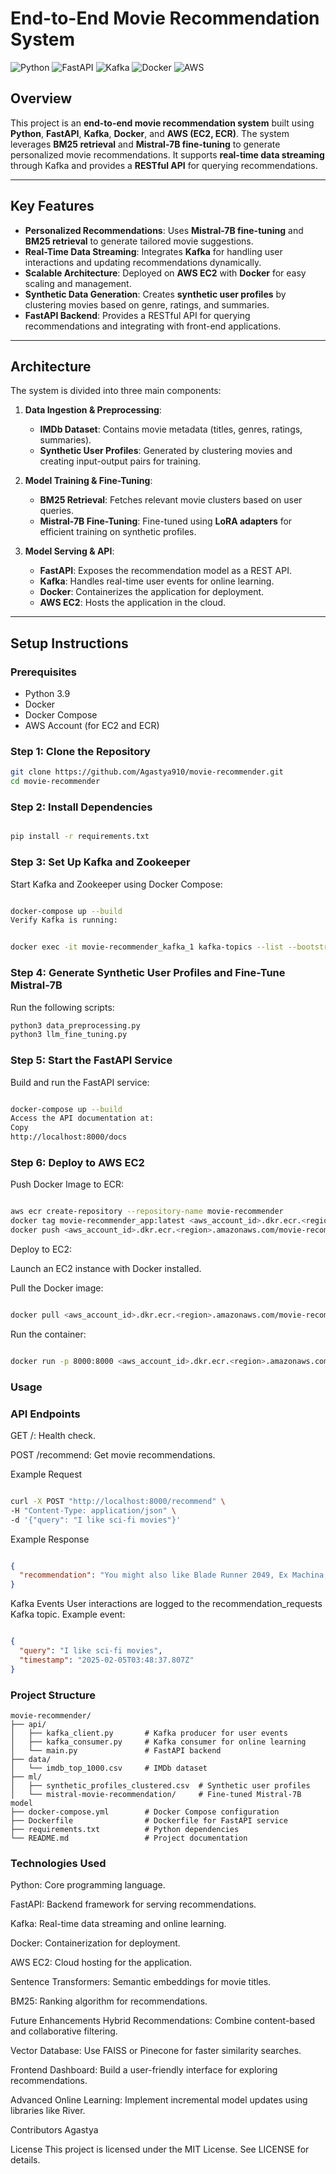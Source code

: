 # End-to-End Movie Recommendation System

![Python](https://img.shields.io/badge/Python-3.9-blue)
![FastAPI](https://img.shields.io/badge/FastAPI-0.85.0-green)
![Kafka](https://img.shields.io/badge/Kafka-3.2.0-orange)
![Docker](https://img.shields.io/badge/Docker-20.10.12-blue)
![AWS](https://img.shields.io/badge/AWS-EC2%2C%20ECR-yellow)

## Overview

This project is an **end-to-end movie recommendation system** built using **Python**, **FastAPI**, **Kafka**, **Docker**, and **AWS (EC2, ECR)**. The system leverages **BM25 retrieval** and **Mistral-7B fine-tuning** to generate personalized movie recommendations. It supports **real-time data streaming** through Kafka and provides a **RESTful API** for querying recommendations.

---

## Key Features

- **Personalized Recommendations**: Uses **Mistral-7B fine-tuning** and **BM25 retrieval** to generate tailored movie suggestions.
- **Real-Time Data Streaming**: Integrates **Kafka** for handling user interactions and updating recommendations dynamically.
- **Scalable Architecture**: Deployed on **AWS EC2** with **Docker** for easy scaling and management.
- **Synthetic Data Generation**: Creates **synthetic user profiles** by clustering movies based on genre, ratings, and summaries.
- **FastAPI Backend**: Provides a RESTful API for querying recommendations and integrating with front-end applications.

---

## Architecture

The system is divided into three main components:

1. **Data Ingestion & Preprocessing**:
   - **IMDb Dataset**: Contains movie metadata (titles, genres, ratings, summaries).
   - **Synthetic User Profiles**: Generated by clustering movies and creating input-output pairs for training.

2. **Model Training & Fine-Tuning**:
   - **BM25 Retrieval**: Fetches relevant movie clusters based on user queries.
   - **Mistral-7B Fine-Tuning**: Fine-tuned using **LoRA adapters** for efficient training on synthetic profiles.

3. **Model Serving & API**:
   - **FastAPI**: Exposes the recommendation model as a REST API.
   - **Kafka**: Handles real-time user events for online learning.
   - **Docker**: Containerizes the application for deployment.
   - **AWS EC2**: Hosts the application in the cloud.

---

## Setup Instructions

### Prerequisites

- Python 3.9
- Docker
- Docker Compose
- AWS Account (for EC2 and ECR)

### Step 1: Clone the Repository

```bash
git clone https://github.com/Agastya910/movie-recommender.git
cd movie-recommender
```

### Step 2: Install Dependencies
```bash

pip install -r requirements.txt
```

### Step 3: Set Up Kafka and Zookeeper
Start Kafka and Zookeeper using Docker Compose:

```bash

docker-compose up --build
Verify Kafka is running:
```
```bash

docker exec -it movie-recommender_kafka_1 kafka-topics --list --bootstrap-server localhost:9092
```

### Step 4: Generate Synthetic User Profiles and Fine-Tune Mistral-7B
Run the following scripts:
```bash
python3 data_preprocessing.py
python3 llm_fine_tuning.py
```

### Step 5: Start the FastAPI Service
Build and run the FastAPI service:

```bash

docker-compose up --build
Access the API documentation at:
Copy
http://localhost:8000/docs
```

### Step 6: Deploy to AWS EC2
Push Docker Image to ECR:

```bash

aws ecr create-repository --repository-name movie-recommender
docker tag movie-recommender_app:latest <aws_account_id>.dkr.ecr.<region>.amazonaws.com/movie-recommender:latest
docker push <aws_account_id>.dkr.ecr.<region>.amazonaws.com/movie-recommender:latest
```
Deploy to EC2:

Launch an EC2 instance with Docker installed.

Pull the Docker image:

```bash

docker pull <aws_account_id>.dkr.ecr.<region>.amazonaws.com/movie-recommender:latest
```
Run the container:

```bash

docker run -p 8000:8000 <aws_account_id>.dkr.ecr.<region>.amazonaws.com/movie-recommender:latest

```
### Usage

### API Endpoints

GET /: Health check.

POST /recommend: Get movie recommendations.

Example Request
```bash

curl -X POST "http://localhost:8000/recommend" \
-H "Content-Type: application/json" \
-d '{"query": "I like sci-fi movies"}'
```
Example Response
```json

{
  "recommendation": "You might also like Blade Runner 2049, Ex Machina, and Arrival."
}
```
Kafka Events
User interactions are logged to the recommendation_requests Kafka topic. Example event:

```json

{
  "query": "I like sci-fi movies",
  "timestamp": "2025-02-05T03:48:37.807Z"
}
```
### Project Structure
```
movie-recommender/
├── api/
│   ├── kafka_client.py       # Kafka producer for user events
│   ├── kafka_consumer.py     # Kafka consumer for online learning
│   └── main.py               # FastAPI backend
├── data/
│   └── imdb_top_1000.csv     # IMDb dataset
├── ml/
│   ├── synthetic_profiles_clustered.csv  # Synthetic user profiles
│   └── mistral-movie-recommendation/     # Fine-tuned Mistral-7B model
├── docker-compose.yml        # Docker Compose configuration
├── Dockerfile                # Dockerfile for FastAPI service
├── requirements.txt          # Python dependencies
└── README.md                 # Project documentation
```

### Technologies Used
Python: Core programming language.

FastAPI: Backend framework for serving recommendations.

Kafka: Real-time data streaming and online learning.

Docker: Containerization for deployment.

AWS EC2: Cloud hosting for the application.

Sentence Transformers: Semantic embeddings for movie titles.

BM25: Ranking algorithm for recommendations.

Future Enhancements
Hybrid Recommendations: Combine content-based and collaborative filtering.

Vector Database: Use FAISS or Pinecone for faster similarity searches.

Frontend Dashboard: Build a user-friendly interface for exploring recommendations.

Advanced Online Learning: Implement incremental model updates using libraries like River.

Contributors
Agastya

License
This project is licensed under the MIT License. See LICENSE for details.


